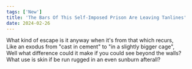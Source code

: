 ```yaml
---
tags: ['New']
title: 'The Bars Of This Self-Imposed Prison Are Leaving Tanlines'
date: 2024-02-26
---
```


What kind of escape is it anyway when it's from that which recurs,  
Like an exodus from "cast in cement" to "in a slightly bigger cage",  
Well what difference could it make if you could see beyond the walls?  
What use is skin if be run rugged in an even sunburn afterall?  
